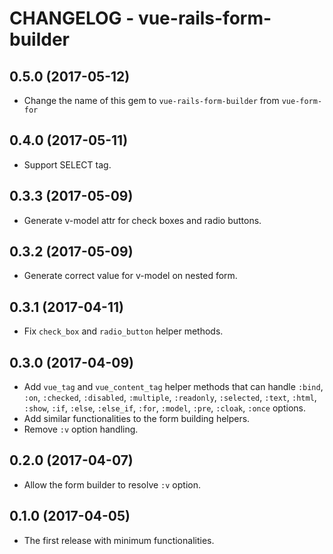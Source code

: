 # CHANGELOG - vue-rails-form-builder

## 0.5.0 (2017-05-12)

* Change the name of this gem to `vue-rails-form-builder` from `vue-form-for`

## 0.4.0 (2017-05-11)

* Support SELECT tag.

## 0.3.3 (2017-05-09)

* Generate v-model attr for check boxes and radio buttons.

## 0.3.2 (2017-05-09)

* Generate correct value for v-model on nested form.

## 0.3.1 (2017-04-11)

* Fix `check_box` and `radio_button` helper methods.

## 0.3.0 (2017-04-09)

* Add `vue_tag` and `vue_content_tag` helper methods
  that can handle `:bind`, `:on`, `:checked`, `:disabled`, `:multiple`,
  `:readonly`, `:selected`, `:text`, `:html`, `:show`, `:if`, `:else`,
  `:else_if`, `:for`, `:model`, `:pre`, `:cloak`, `:once` options.
* Add similar functionalities to the form building helpers.
* Remove `:v` option handling.

## 0.2.0 (2017-04-07)

* Allow the form builder to resolve `:v` option.

## 0.1.0 (2017-04-05)

* The first release with minimum functionalities.
